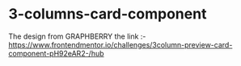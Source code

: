 # 3-columns-card-component
The design from GRAPHBERRY  the link :- https://www.frontendmentor.io/challenges/3column-preview-card-component-pH92eAR2-/hub
